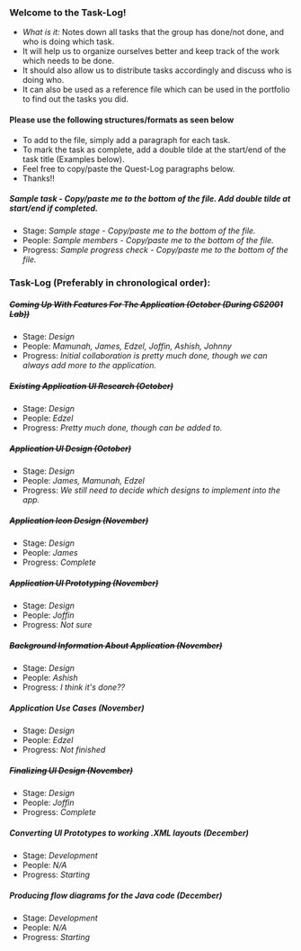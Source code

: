 ### Welcome to the Task-Log!
- *What is it:* Notes down all tasks that the group has done/not done, and who is doing which task. 
- It will help us to organize ourselves better and keep track of the work which needs to be done.
- It should also allow us to distribute tasks accordingly and discuss who is doing who.
- It can also be used as a reference file which can be used in the portfolio to find out the tasks you did.

#### Please use the following structures/formats as seen below
- To add to the file, simply add a paragraph for each task.
- To mark the task as complete, add a double tilde at the start/end of the task title (Examples below).
- Feel free to copy/paste the Quest-Log paragraphs below.
- Thanks!!

##### Sample task - Copy/paste me to the bottom of the file. Add double tilde at start/end if completed.
- Stage: *Sample stage - Copy/paste me to the bottom of the file.*
- People: *Sample members - Copy/paste me to the bottom of the file.*
- Progress: *Sample progress check - Copy/paste me to the bottom of the file.*

### Task-Log (Preferably in chronological order):

##### ~~Coming Up With Features For The Application (October (During CS2001 Lab))~~
- Stage: *Design*
- People: *Mamunah, James, Edzel, Joffin, Ashish, Johnny*
- Progress: *Initial collaboration is pretty much done, though we can always add more to the application.*

##### ~~Existing Application UI Research (October)~~
- Stage: *Design*
- People: *Edzel*
- Progress: *Pretty much done, though can be added to.*

##### ~~Application UI Design (October)~~
- Stage: *Design*
- People: *James, Mamunah, Edzel*
- Progress: *We still need to decide which designs to implement into the app.*

##### ~~Application Icon Design (November)~~
- Stage: *Design*
- People: *James*
- Progress: *Complete*

##### ~~Application UI Prototyping (November)~~
- Stage: *Design*
- People: *Joffin*
- Progress: *Not sure*

##### ~~Background Information About Application (November)~~
- Stage: *Design*
- People: *Ashish*
- Progress: *I think it's done??*

##### Application Use Cases (November)
- Stage: *Design*
- People: *Edzel*
- Progress: *Not finished*

##### ~~Finalizing UI Design (November)~~
- Stage: *Design*
- People: *Joffin*
- Progress: *Complete*

##### Converting UI Prototypes to working .XML layouts (December)
- Stage: *Development*
- People: *N/A*
- Progress: *Starting*

##### Producing flow diagrams for the Java code (December)
- Stage: *Development*
- People: *N/A*
- Progress: *Starting*
